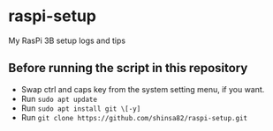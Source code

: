 # raspi-setup
My RasPi 3B setup logs and tips

## Before running the script in this repository

- Swap ctrl and caps key from the system setting menu, if you want.
- Run `sudo apt update`
- Run `sudo apt install git \[-y]`
- Run `git clone https://github.com/shinsa82/raspi-setup.git`
